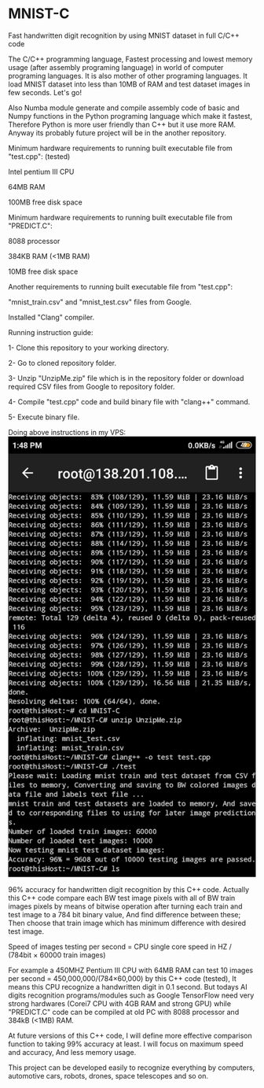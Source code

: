 # MNIST-C
Fast handwritten digit recognition by using MNIST dataset in full C/C++ code

The C/C++ programming language, Fastest processing and lowest memory usage (after assembly programing language) in world of computer programing languages. It is also mother of other programing languages. It load MNIST dataset into less than 10MB of RAM and test dataset images in few seconds. Let's go!

Also Numba module generate and compile assembly code of basic and Numpy functions in the Python programing language which make it fastest, Therefore Python is more user friendly than C++ but it use more RAM. Anyway its probably future project will be in the another repository.

Minimum hardware requirements to running built executable file from "test.cpp": (tested)

Intel pentium III CPU

64MB RAM

100MB free disk space

Minimum hardware requirements to running built executable file from "PREDICT.C":

8088 processor

384KB RAM (<1MB RAM)

10MB free disk space


Another requirements to running built executable file from "test.cpp":

"mnist_train.csv" and "mnist_test.csv" files from Google.

Installed "Clang" compiler.


Running instruction guide:

1- Clone this repository to your working directory.

2- Go to cloned repository folder.

3- Unzip "UnzipMe.zip" file which is in the repository folder or download required CSV files from Google to repository folder.

4- Compile "test.cpp" code and build binary file with "clang++" command.

5- Execute binary file.

Doing above instructions in my VPS:
![Image1](https://github.com/marzban2030/MNIST-C/raw/main/test0102.jpg)

96% accuracy for handwritten digit recognition by this C++ code. Actually this C++ code compare each BW test image pixels with all of BW train images pixels by means of bitwise operation after turning each train and test image to a 784 bit binary value, And find difference between these; Then choose that train image which has minimum difference with desired test image.

Speed of images testing per second = CPU single core speed in HZ / (784bit × 60000 train images)

For example a 450MHZ Pentium III CPU with 64MB RAM can test 10 images per second = 450,000,000/(784×60,000) by this C++ code (tested), It means this CPU recognize a handwritten digit in 0.1 second. But todays AI digits recognition programs/modules such as Google TensorFlow need very strong hardwares (Corei7 CPU with 4GB RAM and strong GPU) while "PREDICT.C" code can be compiled at old PC with 8088 processor and 384kB (<1MB) RAM.

At future versions of this C++ code, I will define more effective comparison function to taking 99% accuracy at least. I will focus on maximum speed and accuracy, And less memory usage.

This project can be developed easily to recognize everything by computers, automotive cars, robots, drones, space telescopes and so on.
